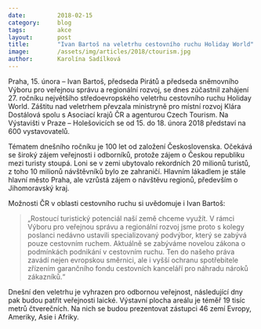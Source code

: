 ```yaml
---
date:         2018-02-15
category:     blog
tags:         akce
layout:       post
title:        "Ivan Bartoš na veletrhu cestovního ruchu Holiday World"
image:        /assets/img/articles/2018/ctourism.jpg
author:       Karolína Sadílková
---
```

 
Praha, 15. února – Ivan Bartoš, předseda Pirátů a předseda sněmovního Výboru pro veřejnou správu a regionální rozvoj, se dnes zúčastnil zahájení 27. ročníku největšího středoevropského veletrhu cestovního ruchu Holiday World. Záštitu nad veletrhem převzala ministryně pro místní rozvoj Klára Dostálová spolu s Asociací krajů ČR a agenturou Czech Tourism. Na Výstavišti v Praze – Holešovicích se od 15. do 18. února 2018 představí na 600 vystavovatelů.
 
Tématem dnešního ročníku je 100 let od založení Československa. Očekává se široký zájem veřejnosti i odborníků, protože zájem o Českou republiku mezi turisty stoupá. Loni se v zemi ubytovalo rekordních 20 milionů turistů, z toho 10 milionů návštěvníků bylo ze zahraničí. Hlavním lákadlem je stále hlavní město Praha, ale vzrůstá zájem o návštěvu regionů, především o Jihomoravský kraj.
 
Možnosti ČR v oblasti cestovního ruchu si uvědomuje i Ivan Bartoš: 

> „Rostoucí turistický potenciál naší země chceme využít. V rámci Výboru pro veřejnou správu a regionální rozvoj jsme proto s kolegy poslanci nedávno ustavili specializovaný podvýbor, který se zabývá pouze cestovním ruchem. Aktuálně se zabýváme novelou zákona o podmínkách podnikání v cestovním ruchu. Ten do našeho práva zavádí nejen evropskou směrnici, ale i vyšší ochranu spotřebitele zřízením garančního fondu cestovních kanceláří pro náhradu nároků zákazníků.“
 
Dnešní den veletrhu je vyhrazen pro odbornou veřejnost, následující dny pak budou patřit veřejnosti laické. Výstavní plocha areálu je téměř 19 tisíc metrů čtverečních. Na nich se budou prezentovat zástupci 46 zemí Evropy, Ameriky, Asie i Afriky. 
